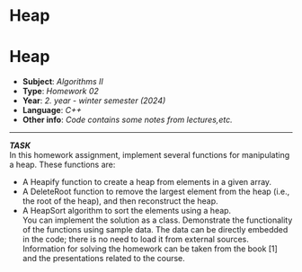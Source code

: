 # Heap

# Heap
  - **Subject**: *Algorithms II*
  - **Type**: *Homework 02*
  - **Year**: *2. year - winter semester (2024)*
  - **Language**: *C++*
  - **Other info**: *Code contains some notes from lectures,etc.*
---
***TASK*** <br>
In this homework assignment, implement several functions for manipulating a heap. These functions are:
  - A Heapify function to create a heap from elements in a given array.
  - A DeleteRoot function to remove the largest element from the heap (i.e., the root of the heap), and then reconstruct the heap.
  - A HeapSort algorithm to sort the elements using a heap. <br>
You can implement the solution as a class. Demonstrate the functionality of the functions using sample data. The data can be directly embedded in the code; there is no need to load it from external sources. Information for solving the homework can be taken from the book [1] and the presentations related to the course.
